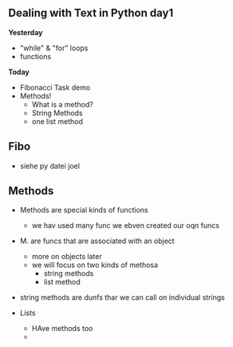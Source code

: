 ## Dealing with Text in Python day1

**Yesterday**
- "while" & "for" loops
- functions

**Today**
- Fibonacci Task demo
- Methods! 
    - What is a method?
    - String Methods
    - one list method

## Fibo 
- siehe py datei joel

## Methods
- Methods are special kinds of functions
    - we hav used many func
    we ebven created our oqn funcs
- M. are funcs that are associated with an object
    - more on objects later
    - we will focus on two kinds of methosa
        - string methods
        - list method

- string methods are dunfs thar we can call on individual strings

- Lists
    - HAve methods too
    - 

